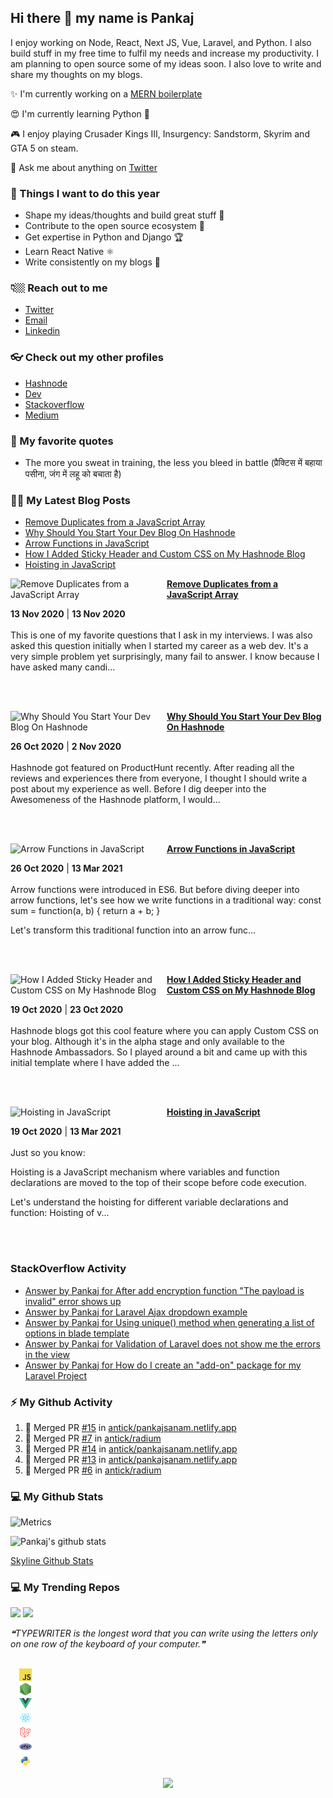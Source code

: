 ## Hi there 👋 my name is Pankaj

I enjoy working on Node, React, Next JS, Vue, Laravel, and Python. I also build stuff in my free time to fulfil my needs and increase my productivity. I am planning to open source some of my ideas soon. I also love to write and share my thoughts on my blogs.

✨ I'm currently working on a [MERN boilerplate](https://github.com/antick/mint)

😍 I'm currently learning Python 🐍

🎮 I enjoy playing Crusader Kings III, Insurgency: Sandstorm, Skyrim and GTA 5 on steam.

🐤 Ask me about anything on [Twitter](https://twitter.com/PankajSanam)

### 🎯 Things I want to do this year

- Shape my ideas/thoughts and build great stuff 🎨
- Contribute to the open source ecosystem 🎉
- Get expertise in Python and Django 🏆
- Learn React Native ⚛
- Write consistently on my blogs 📝

### 👇🏼 Reach out to me

- [Twitter](https://twitter.com/PankajSanam)
- [Email](mailto:pankaj@desk.sh)
- [Linkedin](https://www.linkedin.com/in/pankajsanam)

### 👓 Check out my other profiles

- [Hashnode](https://hashnode.com/@pankajsanam)
- [Dev](https://dev.to/pankajsanam)
- [Stackoverflow](https://stackoverflow.com/users/2886381/pankaj)
- [Medium](https://medium.com/@pankajsanam)

### 🗿 My favorite quotes

- The more you sweat in training, the less you bleed in battle (प्रैक्टिस में बहाया पसीना, जंग में लहू को बचाता है)

### ✍🏻 My Latest Blog Posts

<!-- BLOG-POST-LIST:START -->
- [Remove Duplicates from a JavaScript Array](https://slashism.com/remove-duplicates-from-a-javascript-array)
- [Why Should You Start Your Dev Blog On Hashnode](https://slashism.com/why-should-you-start-your-dev-blog-on-hashnode)
- [Arrow Functions in JavaScript](https://slashism.com/arrow-functions-in-javascript)
- [How I Added Sticky Header and Custom CSS on My Hashnode Blog](https://slashism.com/how-i-added-sticky-header-and-custom-css-on-my-hashnode-blog)
- [Hoisting in JavaScript](https://slashism.com/hoisting-in-javascript)
<!-- BLOG-POST-LIST:END -->

<!-- HASHNODE_BLOG:START -->
<p align="left">
<a href="https://slashism.com/remove-duplicates-from-a-javascript-array" title="Remove Duplicates from a JavaScript Array"><img src="https://cdn.hashnode.com/res/hashnode/image/upload/v1605279155205/I2bkW0uAd.jpeg" alt="Remove Duplicates from a JavaScript Array" width="250px" align="left" /></a>
<a href="https://slashism.com/remove-duplicates-from-a-javascript-array" title="Remove Duplicates from a JavaScript Array"><strong>Remove Duplicates from a JavaScript Array</strong></a>
<div><strong>13 Nov 2020</strong> | <strong>13 Nov 2020</strong></div>
<br/> This is one of my favorite questions that I ask in my interviews. I was also asked this question initially when I started my career as a web dev.
It's a very simple problem yet surprisingly, many fail to answer. I know because I have asked many candi... </p> <br/> <br/>
<p align="left">
<a href="https://slashism.com/why-should-you-start-your-dev-blog-on-hashnode" title="Why Should You Start Your Dev Blog On Hashnode"><img src="https://cdn.hashnode.com/res/hashnode/image/upload/v1604168209677/G7mSFUHSK.jpeg" alt="Why Should You Start Your Dev Blog On Hashnode" width="250px" align="left" /></a>
<a href="https://slashism.com/why-should-you-start-your-dev-blog-on-hashnode" title="Why Should You Start Your Dev Blog On Hashnode"><strong>Why Should You Start Your Dev Blog On Hashnode</strong></a>
<div><strong>26 Oct 2020</strong> | <strong>2 Nov 2020</strong></div>
<br/> Hashnode got featured on ProductHunt  recently. After reading all the reviews and experiences there from everyone, I thought I should write a post about my experience as well.
Before I dig deeper into the Awesomeness of the Hashnode platform, I would... </p> <br/> <br/>
<p align="left">
<a href="https://slashism.com/arrow-functions-in-javascript" title="Arrow Functions in JavaScript"><img src="https://cdn.hashnode.com/res/hashnode/image/upload/v1604247515262/OWJwy-gtw.jpeg" alt="Arrow Functions in JavaScript" width="250px" align="left" /></a>
<a href="https://slashism.com/arrow-functions-in-javascript" title="Arrow Functions in JavaScript"><strong>Arrow Functions in JavaScript</strong></a>
<div><strong>26 Oct 2020</strong> | <strong>13 Mar 2021</strong></div>
<br/> Arrow functions were introduced in ES6. But before diving deeper into arrow functions, let's see how we write functions in a traditional way:
const sum = function(a, b) {
  return a + b;
}

Let's transform this traditional function into an arrow func... </p> <br/> <br/>
<p align="left">
<a href="https://slashism.com/how-i-added-sticky-header-and-custom-css-on-my-hashnode-blog" title="How I Added Sticky Header and Custom CSS on My Hashnode Blog"><img src="https://cdn.hashnode.com/res/hashnode/image/upload/v1603047372899/uLPrd3Qqu.jpeg" alt="How I Added Sticky Header and Custom CSS on My Hashnode Blog" width="250px" align="left" /></a>
<a href="https://slashism.com/how-i-added-sticky-header-and-custom-css-on-my-hashnode-blog" title="How I Added Sticky Header and Custom CSS on My Hashnode Blog"><strong>How I Added Sticky Header and Custom CSS on My Hashnode Blog</strong></a>
<div><strong>19 Oct 2020</strong> | <strong>23 Oct 2020</strong></div>
<br/> Hashnode blogs got this cool feature where you can apply Custom CSS on your blog. Although it's in the alpha stage and only available to the Hashnode Ambassadors.
So I played around a bit and came up with this initial template where I have added the ... </p> <br/> <br/>
<p align="left">
<a href="https://slashism.com/hoisting-in-javascript" title="Hoisting in JavaScript"><img src="https://cdn.hashnode.com/res/hashnode/image/upload/v1602436860808/e5c9aM0c2.jpeg" alt="Hoisting in JavaScript" width="250px" align="left" /></a>
<a href="https://slashism.com/hoisting-in-javascript" title="Hoisting in JavaScript"><strong>Hoisting in JavaScript</strong></a>
<div><strong>19 Oct 2020</strong> | <strong>13 Mar 2021</strong></div>
<br/> Just so you know:


Hoisting is a JavaScript mechanism where variables and function declarations are moved to the top of their scope before code execution.

Let's understand the hoisting for different variable declarations and function:
Hoisting of v... </p> <br/> <br/>
<!-- HASHNODE_BLOG:END -->

### StackOverflow Activity
<!-- STACKOVERFLOW:START -->
- [Answer by Pankaj for After add encryption function "The payload is invalid" error shows up](https://stackoverflow.com/questions/54968437/after-add-encryption-function-the-payload-is-invalid-error-shows-up/55026284#55026284)
- [Answer by Pankaj for Laravel Ajax dropdown example](https://stackoverflow.com/questions/55017659/laravel-ajax-dropdown-example/55018381#55018381)
- [Answer by Pankaj for Using unique() method when generating a list of options in blade template](https://stackoverflow.com/questions/55016464/using-unique-method-when-generating-a-list-of-options-in-blade-template/55017111#55017111)
- [Answer by Pankaj for Validation of Laravel does not show me the errors in the view](https://stackoverflow.com/questions/55009449/validation-of-laravel-does-not-show-me-the-errors-in-the-view/55009727#55009727)
- [Answer by Pankaj for How do I create an "add-on" package for my Laravel Project](https://stackoverflow.com/questions/55008400/how-do-i-create-an-add-on-package-for-my-laravel-project/55008967#55008967)
<!-- STACKOVERFLOW:END -->

### ⚡ My Github Activity

<!--START_SECTION:activity-->
1. 🎉 Merged PR [#15](https://github.com/antick/pankajsanam.netlify.app/pull/15) in [antick/pankajsanam.netlify.app](https://github.com/antick/pankajsanam.netlify.app)
2. 🎉 Merged PR [#7](https://github.com/antick/radium/pull/7) in [antick/radium](https://github.com/antick/radium)
3. 🎉 Merged PR [#14](https://github.com/antick/pankajsanam.netlify.app/pull/14) in [antick/pankajsanam.netlify.app](https://github.com/antick/pankajsanam.netlify.app)
4. 🎉 Merged PR [#13](https://github.com/antick/pankajsanam.netlify.app/pull/13) in [antick/pankajsanam.netlify.app](https://github.com/antick/pankajsanam.netlify.app)
5. 🎉 Merged PR [#6](https://github.com/antick/radium/pull/6) in [antick/radium](https://github.com/antick/radium)
<!--END_SECTION:activity-->

### 💻 My Github Stats

![Metrics](https://metrics.lecoq.io/antick?template=classic&pagespeed=1&languages=1&isocalendar=1&followup=1&pagespeed.detailed=true&pagespeed.screenshot=false&isocalendar.duration=half-year&config.timezone=Asia%2FCalcutta)

![Pankaj's github stats](https://github-readme-stats.vercel.app/api?username=antick&show_icons=true&count_private=true&hide=stars&include_all_commits=true&theme=vue)

[Skyline Github Stats](https://skyline.github.com/antick/2021)

### 💻 My Trending Repos

![](https://github-readme-stats.vercel.app/api/pin/?username=antick&repo=mint-react&bg_color=45,ac3cad,2ea9ab&title_color=fff&text_color=fff)
![](https://github-readme-stats.vercel.app/api/pin/?username=antick&repo=mint-express&bg_color=45,fc00ff,00dbde&title_color=fff&text_color=fff)

<!--STARTS_HERE_QUOTE_README-->
<i>❝TYPEWRITER is the longest word that you can write using the letters only on one row of the keyboard of your computer.❞</i>
<!--ENDS_HERE_QUOTE_README-->

<code>
  <img height="20" src="https://raw.githubusercontent.com/github/explore/80688e429a7d4ef2fca1e82350fe8e3517d3494d/topics/javascript/javascript.png">
  <img height="20" src="https://raw.githubusercontent.com/github/explore/80688e429a7d4ef2fca1e82350fe8e3517d3494d/topics/nodejs/nodejs.png">
  <img height="20" src="https://raw.githubusercontent.com/github/explore/80688e429a7d4ef2fca1e82350fe8e3517d3494d/topics/vue/vue.png">
  <img height="20" src="https://raw.githubusercontent.com/github/explore/80688e429a7d4ef2fca1e82350fe8e3517d3494d/topics/react/react.png">
  <img height="20" src="https://raw.githubusercontent.com/github/explore/80688e429a7d4ef2fca1e82350fe8e3517d3494d/topics/laravel/laravel.png">
  <img height="20" src="https://raw.githubusercontent.com/github/explore/80688e429a7d4ef2fca1e82350fe8e3517d3494d/topics/php/php.png">
  <img height="20" src="https://raw.githubusercontent.com/github/explore/80688e429a7d4ef2fca1e82350fe8e3517d3494d/topics/python/python.png">
</code>

<p align='center'><img src='https://visitor-badge.laobi.icu/badge?page_id=antick'></p>
